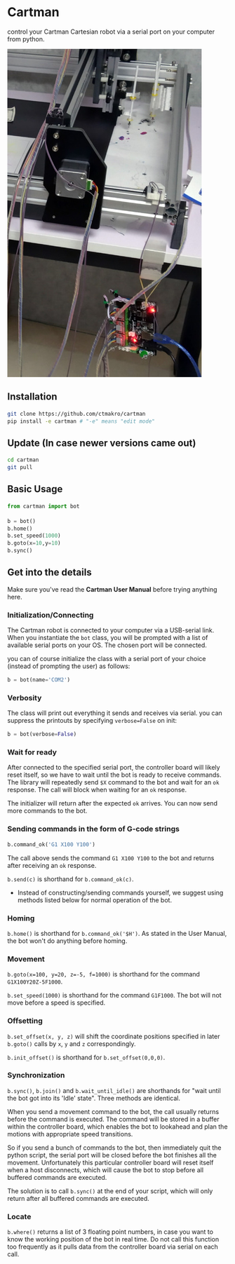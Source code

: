 # Cartman

control your Cartman Cartesian robot via a serial port on your computer from python.

![](cartman_github.jpg)

## Installation

```bash
git clone https://github.com/ctmakro/cartman
pip install -e cartman # "-e" means "edit mode"
```

## Update (In case newer versions came out)

```bash
cd cartman
git pull
```

## Basic Usage

```python
from cartman import bot

b = bot()
b.home()
b.set_speed(1000)
b.goto(x=10,y=10)
b.sync()
```

## Get into the details

Make sure you've read the **Cartman User Manual** before trying anything here.

### Initialization/Connecting

The Cartman robot is connected to your computer via a USB-serial link. When you instantiate the `bot` class, you will be prompted with a list of available serial ports on your OS. The chosen port will be connected.

you can of course initialize the class with a serial port of your choice (instead of prompting the user) as follows:

```python
b = bot(name='COM2')
```

### Verbosity

The class will print out everything it sends and receives via serial. you can suppress the printouts by specifying `verbose=False` on init:

```python
b = bot(verbose=False)
```

### Wait for ready

After connected to the specified serial port, the controller board will likely reset itself, so we have to wait until the bot is ready to receive commands. The library will repeatedly send `$X` command to the bot and wait for an `ok` response. The call will block when waiting for an `ok` response.

The initializer will return after the expected `ok` arrives. You can now send more commands to the bot.

### Sending commands in the form of G-code strings

```python
b.command_ok('G1 X100 Y100')
```

The call above sends the command `G1 X100 Y100` to the bot and returns after receiving an `ok` response.

`b.send(c)` is shorthand for `b.command_ok(c)`.

* Instead of constructing/sending commands yourself, we suggest using methods listed below for normal operation of the bot.

### Homing

`b.home()` is shorthand for `b.command_ok('$H')`. As stated in the User Manual, the bot won't do anything before homing.

### Movement

`b.goto(x=100, y=20, z=-5, f=1000)` is shorthand for the command `G1X100Y20Z-5F1000`.

`b.set_speed(1000)` is shorthand for the command `G1F1000`. The bot will not move before a speed is specified.

### Offsetting

`b.set_offset(x, y, z)` will shift the coordinate positions specified in later `b.goto()` calls by `x`, `y` and `z` correspondingly.

`b.init_offset()` is shorthand for `b.set_offset(0,0,0)`.

### Synchronization

`b.sync()`, `b.join()` and `b.wait_until_idle()` are shorthands for "wait until the bot got into its 'Idle' state". Three methods are identical.

When you send a movement command to the bot, the call usually returns before the command is executed. The command will be stored in a buffer within the controller board, which enables the bot to lookahead and plan the motions with appropriate speed transitions.

So if you send a bunch of commands to the bot, then immediately quit the python script, the serial port will be closed before the bot finishes all the movement. Unfortunately this particular controller board will reset itself when a host disconnects, which will cause the bot to stop before all buffered commands are executed.

The solution is to call `b.sync()` at the end of your script, which will only return after all buffered commands are executed.

### Locate

`b.where()` returns a list of 3 floating point numbers, in case you want to know the working position of the bot in real time. Do not call this function too frequently as it pulls data from the controller board via serial on each call.
